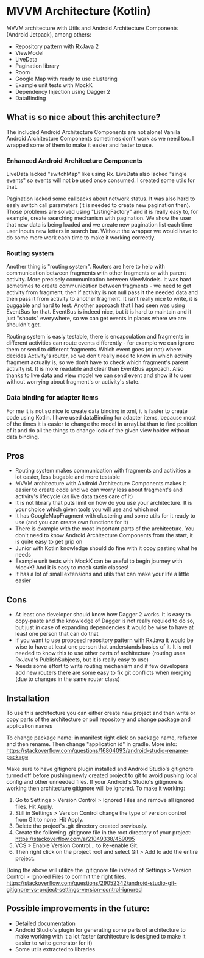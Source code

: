 # MVVM Architecture (Kotlin)

MVVM architecture with Utils and Android Architecture Components (Android Jetpack), among others:
- Repository pattern with RxJava 2
- ViewModel
- LiveData
- Pagination library
- Room
- Google Map with ready to use clustering
- Example unit tests with MockK
- Dependency Injection using Dagger 2
- DataBinding

## What is so nice about this architecture?

The included Android Architecture Components are not alone! 
Vanilla Android Architecture Components  sometimes don't work as we need too. I wrapped some of them to make it easier and faster to use.

### Enhanced Android Architecture Components

LiveData lacked "switchMap" like using Rx. LiveData also lacked "single events" so events will not be used once consumed. I created some utils for that.

Pagination lacked some callbacks about network status. It was also hard to easly switch call parameters (it is needed to create new pagination then). Those problems are solved using "ListingFactory" and it is really easy to, for example, create searching mechanism with pagination. We show the user that new data is being loaded and we create new pagination list each time user inputs new letters in search bar. Without the wrapper we would have to do some more work each time to make it working correctly.

### Routing system

Another thing is "routing system". Routers are here to help with communication between fragments with other fragments or with parent activity. More precisely communication between ViewModels. It was hard sometimes to create communication between fragments - we need to get activity from fragment, then if activity is not null pass it the needed data and then pass it from activity to another fragment. It isn't really nice to write, it is buggable and hard to test. Another approach that I had seen was using EventBus for that. EventBus is indeed nice, but it is hard to maintain and it just "shouts" everywhere, so we can get events in places where we are shouldn't get. 

Routing system is easly testable, there is encapsulation and fragments in different activities can route events differently - for example we can ignore them or send to different fragments. Which event goes (or not) where decides Activity's router, so we don't really need to know in which activity fragment actually is, so we don't have to check which fragment's parent activity ist. It is more readable and clear than EventBus approach. Also thanks to live data and view model we can send event and show it to user without worrying about fragment's or activity's state. 

### Data binding for adapter items

For me it is not so nice to create data binding in xml, it is faster to create code using Kotlin. I have used dataBinding for adapter items, because most of the times it is easier to change the model in arrayList than to find position of it and do all the things to change look of the given view holder without data binding. 

## Pros

- Routing system makes communication with fragments and activities a lot easier, less bugable and more testable
- MVVM architecture with Android Architecture Components makes it easier to create code and we can worry less about fragment's and activity's lifecycle (as live data takes care of it)
- It is not library that puts limit on how do you use your architecture. It is your choice which given tools you will use and which not
- It has GoogleMapFragment with clustering and some utils for it ready to use (and you can create own functions for it)
- There is example with the most important parts of the architecture. You don't need to know Android Architecture Components from the start, it is quite easy to get grip on
- Junior with Kotlin knowledge should do fine with it copy pasting what he needs
- Example unit tests with MockK can be useful to begin journey with MockK! And it is easy to mock static classes!
- It has a lot of small extensions and utils that can make your life a little easier

## Cons
- At least one developer should know how Dagger 2 works. It is easy to copy-paste and the knowledge of Dagger is not really requied to do so, but just in case of expanding dependencies it would be wise to have at least one person that can do that
- If you want to use proposed repository pattern with RxJava it would be wise to have at least one person that understands basics of it. It is not needed to know this to use other parts of architecture (routing uses RxJava's PublishSubjects, but it is really easy to use)
- Needs some effort to write routing mechanism and if few developers add new routers there are some easy to fix git  conflicts when merging (due to changes in the same router class)

## Installation

To use this architecture you can either create new project and then write or copy parts of the architecture or pull repository and change package and application names

To change package name: in manifest right click on package name, refactor and then rename. Then change "application id" in gradle. 
More info: https://stackoverflow.com/questions/16804093/android-studio-rename-package

Make sure to have gitignore plugin installed and Android Studio's gitignore turned off before pushing newly created project to git to avoid pushing local config and other unneeded files. If your Android's Studio's gitignore is working then architecture gitignore will be ignored. To make it working:

1. Go to Settings > Version Control > Ignored Files and remove all ignored files. Hit Apply.
2. Still in Settings > Version Control change the type of version control from Git to none. Hit Apply.
3. Delete the project's .git directory created previously.
4. Create the following .gitignore file in the root directory of your project: https://stackoverflow.com/a/21049338/459095
5. VCS > Enable Version Control... to Re-enable Git.
6. Then right click on the project root and select Git > Add to add the entire project.

Doing the above will utilize the .gitignore file instead of Settings > Version Control > Ignored Files to commit the right files. https://stackoverflow.com/questions/29052342/android-studio-git-gitignore-vs-project-settings-version-control-ignored


## Possible improvements in the future:
- Detailed documentation
- Android Studio's plugin for generating some parts of architecture to make working with it a lot faster (architecture is designed to make it easier to write generator for it)
- Some utils extracted to libraries



